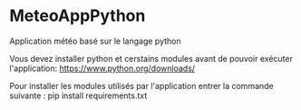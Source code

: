 # MeteoAppPython
Application météo basé sur le langage python

Vous devez installer python et cerstains modules avant de pouvoir exécuter l'application:
https://www.python.org/downloads/

Pour installer les modules utilisés par l'application entrer la commande suivante :
pip install requirements.txt
